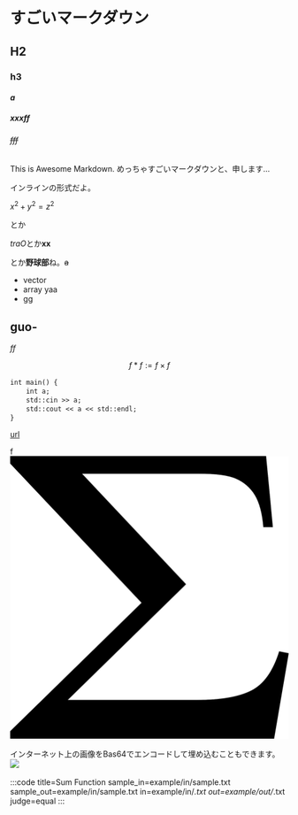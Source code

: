 # すごいマークダウン
## H2
### h3
#### $a$
##### *xxx*ff
###### ~~fff~~

This is Awesome Markdown.
めっちゃすごいマークダウンと、申します...

インラインの形式だよ。 

$x^2 + y^2 = z^2$ 

とか

*traO*とか**xx** 


とか**野球部**ね。~~a~~

- vector
- array
yaa
- gg
## guo-

*ff*

$$
f*f := f\times f
$$

```
int main() {
    int a;
    std::cin >> a;
    std::cout << a << std::endl;
}
```

[url](https://atcoder.jp/)

f![xx](example/image/sum.png)

インターネット上の画像をBas64でエンコードして埋め込むこともできます。
![](https://www.abap34.com/assets/myicon-3ebaec7d.png)

:::code
title=Sum Function
sample_in=example/in/sample.txt
sample_out=example/in/sample.txt
in=example/in/*.txt
out=example/out/*.txt
judge=equal
:::

